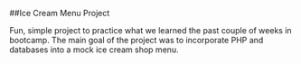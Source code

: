 ##Ice Cream Menu Project

Fun, simple project to practice what we learned the past couple of weeks in bootcamp. The main goal of the project was to incorporate PHP and databases into a mock ice cream shop menu.

